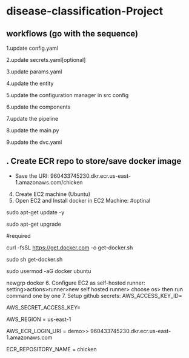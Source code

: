 # disease-classification-Project

## workflows (go with the sequence)

1.update config.yaml

2.update secrets.yaml[optional]  <!-- if you use some database(e.g MongoDB) I try to keep them secret -->

3.update params.yaml

4.update the entity

5.update the configuration manager in src config

6.update the components

7.update the pipeline

8.update the main.py

9.update the dvc.yaml <!-- to track my pipelines  -->


## . Create ECR repo to store/save docker image
- Save the URI: 960433745230.dkr.ecr.us-east-1.amazonaws.com/chicken

4. Create EC2 machine (Ubuntu)
5. Open EC2 and Install docker in EC2 Machine:
#optinal

sudo apt-get update -y

sudo apt-get upgrade

#required

curl -fsSL https://get.docker.com -o get-docker.sh

sudo sh get-docker.sh

sudo usermod -aG docker ubuntu

newgrp docker
6. Configure EC2 as self-hosted runner:
setting>actions>runner>new self hosted runner> choose os> then run command one by one
7. Setup github secrets:
AWS_ACCESS_KEY_ID=

AWS_SECRET_ACCESS_KEY=

AWS_REGION = us-east-1

AWS_ECR_LOGIN_URI = demo>> 960433745230.dkr.ecr.us-east-1.amazonaws.com

ECR_REPOSITORY_NAME = chicken